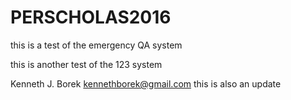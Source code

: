 # PERSCHOLAS2016


this is a test of the emergency QA system

this is another test of the 123 system

Kenneth J. Borek kennethborek@gmail.com
this is also an update
